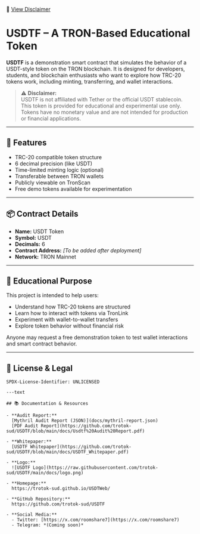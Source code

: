📄 [View Disclaimer](DISCLAIMER.md)

# USDTF – A TRON-Based Educational Token

**USDTF** is a demonstration smart contract that simulates the behavior of a USDT-style token on the TRON blockchain. It is designed for developers, students, and blockchain enthusiasts who want to explore how TRC-20 tokens work, including minting, transferring, and wallet interactions.

> ⚠️ **Disclaimer:**  
> USDTF is not affiliated with Tether or the official USDT stablecoin.  
> This token is provided for educational and experimental use only.  
> Tokens have no monetary value and are not intended for production or financial applications.

---

## 🚀 Features

- TRC-20 compatible token structure
- 6 decimal precision (like USDT)
- Time-limited minting logic (optional)
- Transferable between TRON wallets
- Publicly viewable on TronScan
- Free demo tokens available for experimentation

---

## 📦 Contract Details

- **Name:** USDT Token  
- **Symbol:** USDT  
- **Decimals:** 6  
- **Contract Address:** _[To be added after deployment]_  
- **Network:** TRON Mainnet

---

## 🧪 Educational Purpose

This project is intended to help users:

- Understand how TRC-20 tokens are structured
- Learn how to interact with tokens via TronLink
- Experiment with wallet-to-wallet transfers
- Explore token behavior without financial risk

Anyone may request a free demonstration token to test wallet interactions and smart contract behavior.

---

## 📄 License & Legal

```text
SPDX-License-Identifier: UNLICENSED

---text

## 📚 Documentation & Resources

- **Audit Report:**  
  [Mythril Audit Report (JSON)](docs/mythril-report.json)  
  [PDF Audit Report](https://github.com/trotok-sud/USDTF/blob/main/docs/Usdtf%20Audit%20Report.pdf)

- **Whitepaper:**  
  [USDTF Whitepaper](https://github.com/trotok-sud/USDTF/blob/main/docs/USDTF_Whitepaper.pdf)

- **Logo:**  
  ![USDTF Logo](https://raw.githubusercontent.com/trotok-sud/USDTF/main/docs/logo.png)

- **Homepage:**  
  https://trotok-sud.github.io/USDTWeb/

- **GitHub Repository:**  
  https://github.com/trotok-sud/USDTF

- **Social Media:**  
  - Twitter: [https://x.com/roomshare7](https://x.com/roomshare7)  
  - Telegram: *(Coming soon)*


